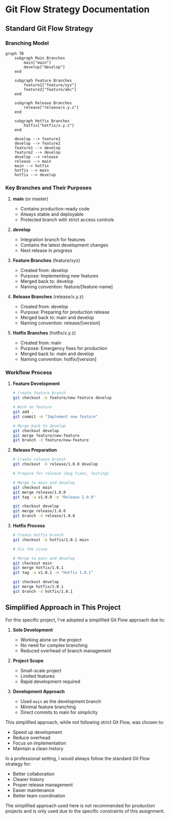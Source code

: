 # Git Flow Strategy Documentation

## Standard Git Flow Strategy

### Branching Model

```mermaid
graph TB
    subgraph Main Branches
        main["main"]
        develop["develop"]
    end

    subgraph Feature Branches
        feature1["feature/xyz"]
        feature2["feature/abc"]
    end

    subgraph Release Branches
        release["release/x.y.z"]
    end

    subgraph Hotfix Branches
        hotfix["hotfix/x.y.z"]
    end

    develop --> feature1
    develop --> feature2
    feature1 --> develop
    feature2 --> develop
    develop --> release
    release --> main
    main --> hotfix
    hotfix --> main
    hotfix --> develop
```

### Key Branches and Their Purposes

1. **main** (or master)
   - Contains production-ready code
   - Always stable and deployable
   - Protected branch with strict access controls

2. **develop**
   - Integration branch for features
   - Contains the latest development changes
   - Next release in progress

3. **Feature Branches** (feature/xyz)
   - Created from: develop
   - Purpose: Implementing new features
   - Merged back to: develop
   - Naming convention: feature/[feature-name]

4. **Release Branches** (release/x.y.z)
   - Created from: develop
   - Purpose: Preparing for production release
   - Merged back to: main and develop
   - Naming convention: release/[version]

5. **Hotfix Branches** (hotfix/x.y.z)
   - Created from: main
   - Purpose: Emergency fixes for production
   - Merged back to: main and develop
   - Naming convention: hotfix/[version]

### Workflow Process

1. **Feature Development**
   ```bash
   # Create feature branch
   git checkout -b feature/new-feature develop
   
   # Work on feature
   git add .
   git commit -m "Implement new feature"
   
   # Merge back to develop
   git checkout develop
   git merge feature/new-feature
   git branch -d feature/new-feature
   ```

2. **Release Preparation**
   ```bash
   # Create release branch
   git checkout -b release/1.0.0 develop
   
   # Prepare for release (bug fixes, testing)
   
   # Merge to main and develop
   git checkout main
   git merge release/1.0.0
   git tag -a v1.0.0 -m "Release 1.0.0"
   
   git checkout develop
   git merge release/1.0.0
   git branch -d release/1.0.0
   ```

3. **Hotfix Process**
   ```bash
   # Create hotfix branch
   git checkout -b hotfix/1.0.1 main
   
   # Fix the issue
   
   # Merge to main and develop
   git checkout main
   git merge hotfix/1.0.1
   git tag -a v1.0.1 -m "Hotfix 1.0.1"
   
   git checkout develop
   git merge hotfix/1.0.1
   git branch -d hotfix/1.0.1
   ```

## Simplified Approach in This Project

For this specific project, I've adopted a simplified Git Flow approach due to:

1. **Solo Development**
   - Working alone on the project
   - No need for complex branching
   - Reduced overhead of branch management

2. **Project Scope**
   - Small-scale project
   - Limited features
   - Rapid development required

3. **Development Approach**
   - Used `main` as the development branch
   - Minimal feature branching
   - Direct commits to main for simplicity

This simplified approach, while not following strict Git Flow, was chosen to:
- Speed up development
- Reduce overhead
- Focus on implementation
- Maintain a clean history

In a professional setting, I would always follow the standard Git Flow strategy for:
- Better collaboration
- Clearer history
- Proper release management
- Easier maintenance
- Better team coordination

The simplified approach used here is not recommended for production projects and is only used due to the specific constraints of this assignment.
